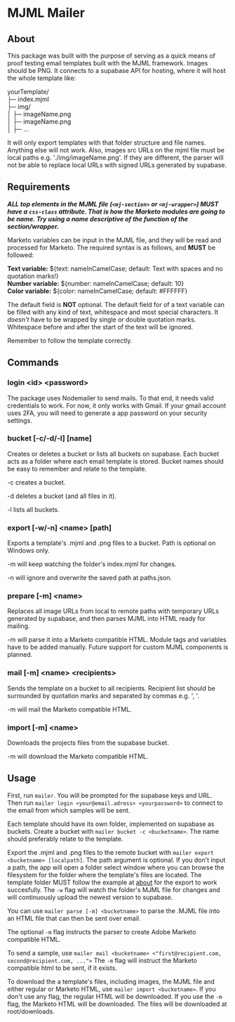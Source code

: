 # MJML Mailer

## About

This package was built with the purpose of serving as a quick means of proof testing email templates built with the MJML framework. Images should be PNG. It connects to a supabase API for hosting, where it will host the whole template like:

yourTemplate/\
├─ index.mjml\
├─ img/\
│ ├─ imageName.png\
│ ├─ imageName.png\
│ ├─ ...

It will only export templates with that folder structure and file names. Anything else will not work. Also, images src URLs on the mjml file must be local paths e.g. './img/imageName.png'. If they are different, the parser will not be able to replace local URLs with signed URLs generated by supabase.

## Requirements

 ***ALL top elements in the MJML file (`<mj-section>` or `<mj-wrapper>`) MUST have a `css-class` attribute. That is how the Marketo modules are going to be name. Try using a name descriptive of the function of the section/wrapper.***

Marketo variables can be input in the MJML file, and they will be read and processed for Marketo. The required syntax is as follows, and **MUST** be followed:

**Text variable:**   ${text: nameInCamelCase; default: Text with spaces and no quotation marks!}\
**Number variable:** ${number: nameInCamelCase; default: 10}\
**Color variable:** ${color: nameInCamelCase; default: #FFFFFF}

The default field is **NOT** optional. The default field for of a text variable can be filled with any kind of text, whitespace and most special characters. It *doesn't* have to be wrapped by single or double quotation marks. Whitespace before and after the start of the text will be ignored.

Remember to follow the template correctly.

## Commands

### login \<id\> \<password\>

The package uses Nodemailer to send mails. To that end, it needs valid credentials to work. For now, it only works with Gmail. If your gmail account uses 2FA, you will need to generate a app password on your security settings.

### bucket \[-c/-d/-l] \[name]

Creates or deletes a bucket or lists all buckets on supabase. Each bucket acts as a folder where each email template is stored. Bucket names should be easy to remember and relate to the template.

-c creates a bucket.

-d deletes a bucket (and all files in it).

-l lists all buckets.

### export \[-w/-n] \<name\> \[path]

Exports a template's .mjml and .png files to a bucket. Path is optional on Windows only.

-m will keep watching the folder's index.mjml for changes.

-n will ignore and overwrite the saved path at paths.json.

### prepare \[-m] \<name\>

Replaces all image URLs from local to remote paths with temporary URLs generated by supabase, and then parses MJML into HTML ready for mailing.

-m will parse it into a Marketo compatible HTML. Module tags and variables have to be added manually. Future support for custom MJML components is planned.

### mail \[-m] \<name\> \<recipients\>

Sends the template on a bucket to all recipients. Recipient list should be surrounded by quotation marks and separated by commas e.g. ', '.

-m will mail the Marketo compatible HTML.

### import \[-m] \<name\>

Downloads the projects files from the supabase bucket.

-m will download the Marketo compatible HTML.

## Usage

First, run `mailer`. You will be prompted for the supabase keys and URL. Then run `mailer login <your@email.adress> <yourpassword>` to connect to the email from which samples will be sent.

Each template should have its own folder, implemented on supabase as buckets. Create a bucket with `mailer bucket -c <bucketname>`. The name should preferably relate to the template.

Export the .mjml and .png files to the remote bucket with `mailer export <bucketname> [localpath]`. The path argument is optional. If you don't input a path, the app will open a folder select window where you can browse the filesystem for the folder where the template's files are located. The template folder MUST follow the example at [about](#about) for the export to work succesfully. The `-w` flag will watch the folder's MJML file for changes and will continuously upload the newest version to supabase.

You can use `mailer parse [-m] <bucketname>` to parse the .MJML file into an HTML file that can then be sent over email.

The optional `-m` flag instructs the parser to create Adobe Marketo compatible HTML.

To send a sample, use `mailer mail <bucketname> <"first@recipient.com, second@recipient.com, ...">` The `-m` flag will instruct the Marketo compatible html to be sent, if it exists.

To download the a template's files, including images, the MJML file and either regular or Marketo HTML, use `mailer import <bucketname>`. If you don't use any flag, the regular HTML will be downloaded. If you use the `-m` flag, the Marketo HTML will be downloaded. The files will be downloaded at root/downloads.